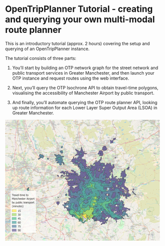 # OpenTripPlanner Tutorial - creating and querying your own multi-modal route planner


This is an introductory tutorial (approx. 2 hours) covering the setup and querying of an OpenTripPlanner instance.

The tutorial consists of three parts:

1. You’ll start by building an OTP network graph for the street network and public transport services
in Greater Manchester, and then launch your OTP instance and request routes using the web
interface.

2. Next, you’ll query the OTP Isochrone API to obtain travel-time polygons, visualising the accessibility
of Manchester Airport by public transport.

3. And finally, you’ll automate querying the OTP route planner API, looking up route information for
each Lower Layer Super Output Area (LSOA) in Greater Manchester.

![](/images/airport-isochrone-readme.png)
